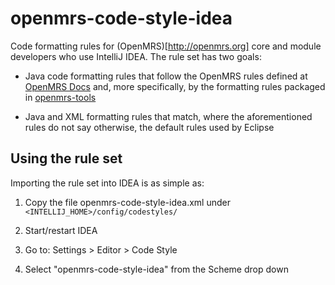 # openmrs-code-style-idea

Code formatting rules for (OpenMRS)[http://openmrs.org] core and module developers who use IntelliJ IDEA. The rule
set has two goals:

 * Java code formatting rules that follow the OpenMRS rules defined at 
   [OpenMRS Docs](https://wiki.openmrs.org/display/docs/Code+Style) and, more specifically, by the formatting rules 
   packaged in
   [openmrs-tools](http://mavenrepo.openmrs.org/nexus/content/repositories/releases/org/openmrs/tools/openmrs-tools/)
 
 * Java and XML formatting rules that match, where the aforementioned rules do not say otherwise, the default rules
   used by Eclipse
   
## Using the rule set

Importing the rule set into IDEA is as simple as:

 1. Copy the file openmrs-code-style-idea.xml under `<INTELLIJ_HOME>/config/codestyles/`

 2. Start/restart IDEA

 3. Go to: Settings > Editor > Code Style

 4. Select "openmrs-code-style-idea" from the Scheme drop down